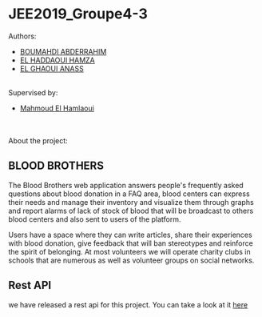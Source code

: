 # JEE2019_Groupe4-3
Authors: 
<ul>
	<li>
		<a href="https://www.linkedin.com/in/abdo-boumahdi/">BOUMAHDI ABDERRAHIM</a>
	</li>
	<li>
		<a href="https://www.linkedin.com/in/hamza-el-haddaoui-687a3314b/">EL HADDAOUI HAMZA</a>
	</li>
	<li>
		<a href="https://www.linkedin.com/in/anas-el-ghaoui-690326115/">EL GHAOUI ANASS</a>
	</li>
</ul>
<br>
Supervised by: 
<ul>
	<li>
		<a href="https://www.linkedin.com/in/mahmoud-el-hamlaoui-466b8617/">Mahmoud El Hamlaoui</a>
	</li>
</ul>

<br><br>
About the project: 
<h2>BLOOD BROTHERS</h2>
<p>
The Blood Brothers web application answers people's frequently asked questions about blood donation in a FAQ area, blood centers can express their needs and manage their inventory and visualize them through graphs and report alarms of lack of stock of blood that will be broadcast to others blood centers and also sent to users of the platform.

Users have a space where they can write articles, share their experiences with blood donation, give feedback that will ban stereotypes and reinforce the spirit of belonging. At most volunteers we will operate charity clubs in schools that are numerous as well as volunteer groups on social networks.

</p>

## Rest API

we have released a rest api for this project. You can take a look at it <a href="https://github.com/AbdoBoum/blood-brothers-spring-boot">here</a>
